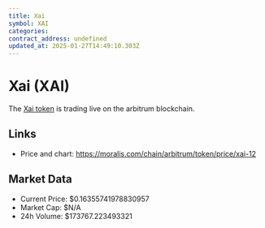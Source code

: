 ```yaml
---
title: Xai
symbol: XAI
categories: 
contract_address: undefined
updated_at: 2025-01-27T14:49:10.303Z
---
```


# Xai (XAI)
The [Xai token](https://moralis.com/chain/arbitrum/token/price/xai-12) is trading live on the arbitrum blockchain.

## Links
- Price and chart: https://moralis.com/chain/arbitrum/token/price/xai-12

## Market Data
- Current Price: $0.16355741978830957
- Market Cap: $N/A
- 24h Volume: $173767.223493321

